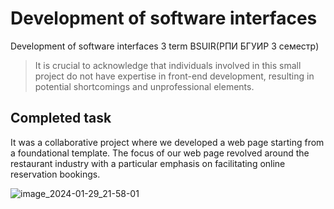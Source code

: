 # Development of software interfaces  

Development of software interfaces 3 term BSUIR(РПИ БГУИР 3 семестр)
> It is crucial to acknowledge that individuals involved in this small project do not have expertise in front-end development, resulting in potential shortcomings and unprofessional elements.

## Completed task

It was a collaborative project where we developed a web page starting from a foundational template. The focus of our web page revolved around the restaurant industry with a particular emphasis on facilitating online reservation bookings. 

![image_2024-01-29_21-58-01](https://github.com/dumonten/Web-Page-Lamda-Restaurant/assets/92388475/dadb310b-eeda-4ac7-b504-99f5bd28efeb)
